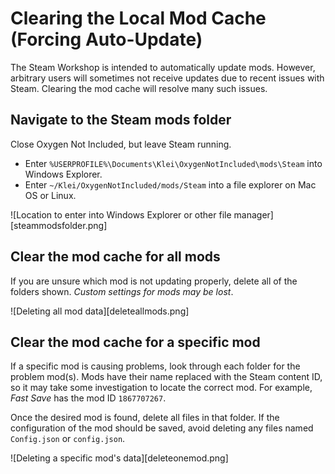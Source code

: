 # Clearing the Local Mod Cache (Forcing Auto-Update)

The Steam Workshop is intended to automatically update mods. However, arbitrary users will sometimes not receive updates due to recent issues with Steam. Clearing the mod cache will resolve many such issues.

## Navigate to the Steam mods folder

Close Oxygen Not Included, but leave Steam running.

* Enter `%USERPROFILE%\Documents\Klei\OxygenNotIncluded\mods\Steam` into Windows Explorer.
* Enter `~/Klei/OxygenNotIncluded/mods/Steam` into a file explorer on Mac OS or Linux.

![Location to enter into Windows Explorer or other file manager][steammodsfolder.png]

## Clear the mod cache for all mods

If you are unsure which mod is not updating properly, delete all of the folders shown. *Custom settings for mods may be lost*.

![Deleting all mod data][deleteallmods.png]

## Clear the mod cache for a specific mod

If a specific mod is causing problems, look through each folder for the problem mod(s). Mods have their name replaced with the Steam content ID, so it may take some investigation to locate the correct mod. For example, *Fast Save* has the mod ID `1867707267`.

Once the desired mod is found, delete all files in that folder. If the configuration of the mod should be saved, avoid deleting any files named `Config.json` or `config.json`.

![Deleting a specific mod's data][deleteonemod.png]

